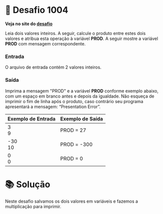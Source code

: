 # 📖 Desafio 1004

**Veja no site do [desafio](https://www.beecrowd.com.br/judge/pt/problems/view/1004)**

Leia dois valores inteiros. A seguir, calcule o produto entre estes dois valores e atribua esta operação à variável **PROD**. A seguir mostre a variável **PROD** com mensagem correspondente.

### Entrada

O arquivo de entrada contém 2 valores inteiros.

### Saída

Imprima a mensagem "PROD" e a variável **PROD** conforme exemplo abaixo, com um espaço em branco antes e depois da igualdade. Não esqueça de imprimir o fim de linha após o produto, caso contrário seu programa apresentará a mensagem: “Presentation Error”.

| Exemplo de Entrada | Exemplo de Saída |
| ------------------ | ---------------- |
| 3<br>9             | PROD = 27        |
| -30<br>10          | PROD = -300      |
| 0<br>0             | PROD = 0         |

# 📚 Solução

Neste desafio salvamos os dois valores em variáveis e fazemos a multiplicação para imprimir.
